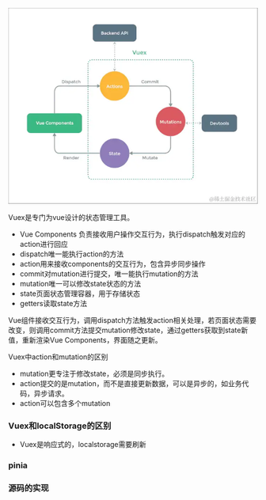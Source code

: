 ![Alt text](image-4.png)

Vuex是专门为vue设计的状态管理工具。
- Vue Components 负责接收用户操作交互行为，执行dispatch触发对应的action进行回应
- dispatch唯一能执行action的方法
- action用来接收components的交互行为，包含异步同步操作
- commit对mutation进行提交，唯一能执行mutation的方法
- mutation唯一可以修改state状态的方法
- state页面状态管理容器，用于存储状态
- getters读取state方法

Vue组件接收交互行为，调用dispatch方法触发action相关处理，若页面状态需要改变，则调用commit方法提交mutation修改state，通过getters获取到state新值，重新渲染Vue Components，界面随之更新。


Vuex中action和mutation的区别
- mutation更专注于修改state，必须是同步执行。
- action提交的是mutation，而不是直接更新数据，可以是异步的，如业务代码，异步请求。
- action可以包含多个mutation

### Vuex和localStorage的区别
- Vuex是响应式的，localstorage需要刷新

### pinia


### 源码的实现

